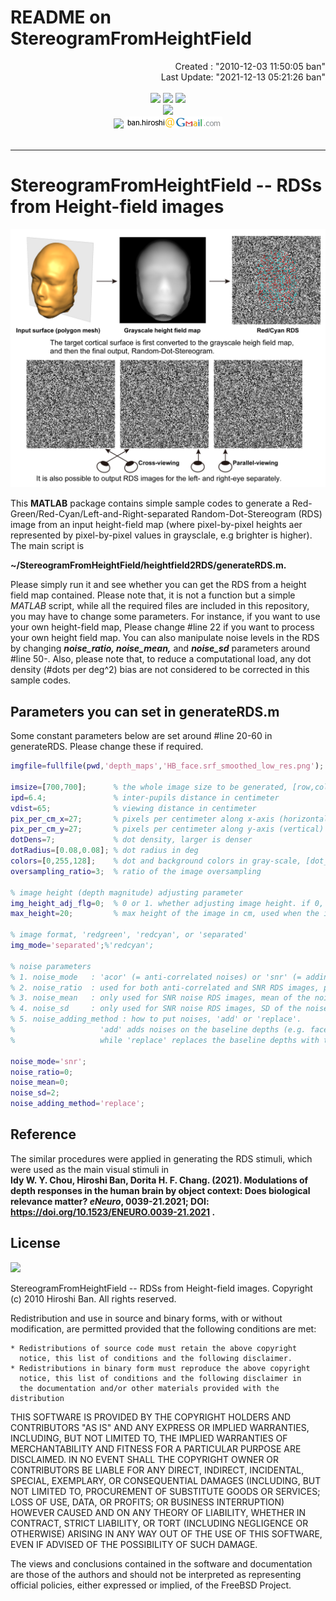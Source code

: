 
# **README on StereogramFromHeightField**

<div align="right">
Created    : "2010-12-03 11:50:05 ban"<br>
Last Update: "2021-12-13 05:21:26 ban"
</div>

<br>
<div align="center">
<img src="https://img.shields.io/badge/LANGUAGE-MATLAB-brightgreen" />
<img src="https://img.shields.io/badge/EDITED%20BY-EmEditor%20&%20VS%20Code-blue" />
<img src="https://img.shields.io/badge/LICENSE-BSD-red" /><br>
<img src="https://img.shields.io/badge/KEYWORDS-Vision%20Science,%203D,%20Stereo,%20Binocular,%20Perception,%20Receognition,%20fMRI,%20MEG,%20EEG,%20&%20Psychphysics-blue?style=social&logo=webauthn" /><br>
<img src="https://img.shields.io/badge/CONTACT-lightgrey" /> <img src="doc/images/ban_hiroshi_address.png" />
</div>
<br>

***

# <a name = "Menu"> **StereogramFromHeightField -- RDSs from Height-field images** </a>

![StereogramFromHeightField](doc/images/StereogramFromHeightField.png)

This **MATLAB** package contains simple sample codes to generate a Red-Green/Red-Cyan/Left-and-Right-separated Random-Dot-Stereogram (RDS) image from an input height-field map (where pixel-by-pixel heights aer represented by pixel-by-pixel values in graysclale, e.g brighter is higher). The main script is  

**~/StereogramFromHeightField/heightfield2RDS/generateRDS.m.**  

Please simply run it and see whether you can get the RDS from a height field map contained. Please note that, it is not a function but a simple *MATLAB* script, while all the required files are included in this repository, you may have to change some parameters. For instance, if you want to use your own height-field map, Please change #line 22 if you want to process your own height field map. You can also manipulate noise levels in the RDS by changing ***noise_ratio, noise_mean,*** and ***noise_sd*** parameters around #line 50-. Also, please note that, to reduce a computational load, any dot density (#dots per deg^2) bias are not considered to be corrected in this sample codes.  

## **Parameters you can set in generateRDS.m**

Some constant parameters below are set around #line 20-60 in generateRDS. Please change these if required.

```MATLAB
imgfile=fullfile(pwd,'depth_maps','HB_face.srf_smoothed_low_res.png'); % a height (=depth) field map

imsize=[700,700];      % the whole image size to be generated, [row,col]
ipd=6.4;               % inter-pupils distance in centimeter
vdist=65;              % viewing distance in centimeter
pix_per_cm_x=27;       % pixels per centimeter along x-axis (horizontal)
pix_per_cm_y=27;       % pixels per centimeter along y-axis (vertical)
dotDens=7;             % dot density, larger is denser
dotRadius=[0.08,0.08]; % dot radius in deg
colors=[0,255,128];    % dot and background colors in gray-scale, [dot_1, dot_2, background]
oversampling_ratio=3;  % ratio of the image oversampling

% image height (depth magnitude) adjusting parameter
img_height_adj_flg=0;  % 0 or 1. whether adjusting image height. if 0, the height (depth) map is adjusted to be 'max_height' defined below
max_height=20;         % max height of the image in cm, used when the input image is adjusted its size later

% image format, 'redgreen', 'redcyan', or 'separated'
img_mode='separated';%'redcyan';

% noise parameters
% 1. noise_mode   : 'acor' (= anti-correlated noises) or 'snr' (= adding normally distributed depth noises)
% 2. noise_ratio  : used for both anti-correlated and SNR RDS images, percentage of noise dots, 0-100%.
% 3. noise_mean   : only used for SNR noise RDS images, mean of the noise in centimeter.
% 4. noise_sd     : only used for SNR noise RDS images, SD of the noise in centimeter.
% 5. noise_adding_method : how to put noises, 'add' or 'replace'.
%                   'add' adds noises on the baseline depths (e.g. face surface),
%                   while 'replace' replaces the baseline depths with the noise depths.

noise_mode='snr';
noise_ratio=0;
noise_mean=0;
noise_sd=2;
noise_adding_method='replace';
```


## **Reference**  

The similar procedures were applied in generating the RDS stimuli, which were used as the main visual stimuli in  
**Idy W. Y. Chou, Hiroshi Ban, Dorita H. F. Chang. (2021). Modulations of depth responses in the human brain by object context: Does biological relevance matter? ***eNeuro***, 0039-21.2021; DOI: https://doi.org/10.1523/ENEURO.0039-21.2021 .**


## **License**  

<img src="https://img.shields.io/badge/LICENSE-BSD-red" /><br>

StereogramFromHeightField -- RDSs from Height-field images. Copyright (c) 2010 Hiroshi Ban. All rights reserved.  

Redistribution and use in source and binary forms, with or without modification, are permitted provided that the following conditions are met:  

    * Redistributions of source code must retain the above copyright
      notice, this list of conditions and the following disclaimer.
    * Redistributions in binary form must reproduce the above copyright
      notice, this list of conditions and the following disclaimer in
      the documentation and/or other materials provided with the distribution

THIS SOFTWARE IS PROVIDED BY THE COPYRIGHT HOLDERS AND CONTRIBUTORS "AS IS" AND ANY EXPRESS OR IMPLIED WARRANTIES, INCLUDING, BUT NOT LIMITED TO, THE IMPLIED WARRANTIES OF MERCHANTABILITY AND FITNESS FOR A PARTICULAR PURPOSE ARE DISCLAIMED. IN NO EVENT SHALL THE COPYRIGHT OWNER OR CONTRIBUTORS BE LIABLE FOR ANY DIRECT, INDIRECT, INCIDENTAL, SPECIAL, EXEMPLARY, OR CONSEQUENTIAL DAMAGES (INCLUDING, BUT NOT LIMITED TO, PROCUREMENT OF SUBSTITUTE GOODS OR SERVICES; LOSS OF USE, DATA, OR PROFITS; OR BUSINESS INTERRUPTION) HOWEVER CAUSED AND ON ANY THEORY OF LIABILITY, WHETHER IN CONTRACT, STRICT LIABILITY, OR TORT (INCLUDING NEGLIGENCE OR OTHERWISE) ARISING IN ANY WAY OUT OF THE USE OF THIS SOFTWARE, EVEN IF ADVISED OF THE POSSIBILITY OF SUCH DAMAGE.  

The views and conclusions contained in the software and documentation are those of the authors and should not be interpreted as representing official policies, either expressed or implied, of the FreeBSD Project.  

